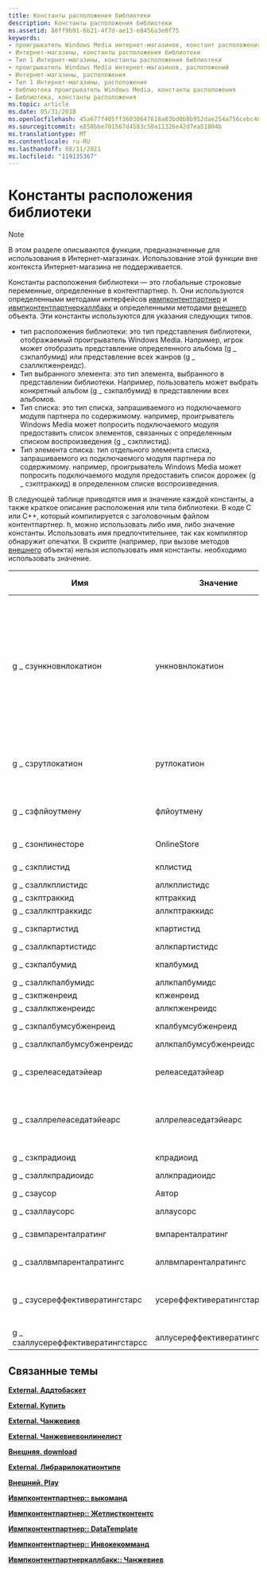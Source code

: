 ```yaml
---
title: Константы расположения библиотеки
description: Константы расположения библиотеки
ms.assetid: 88ff9b91-6b21-4f7d-ae13-e8456a3e0f75
keywords:
- проигрыватель Windows Media интернет-магазинов, констант расположения библиотеки
- Интернет-магазины, константы расположения библиотеки
- Тип 1 Интернет-магазины, константы расположения библиотеки
- проигрыватель Windows Media интернет-магазинов, расположений
- Интернет-магазины, расположения
- Тип 1 Интернет-магазины, расположения
- библиотека проигрыватель Windows Media, константы расположения
- Библиотека, константы расположения
ms.topic: article
ms.date: 05/31/2018
ms.openlocfilehash: 45a677f405ff36030647618a83bd0b8b952dae254a756cebc48e4c3210e5fcde
ms.sourcegitcommit: e858bbe701567d4583c50a11326e42d7ea51804b
ms.translationtype: MT
ms.contentlocale: ru-RU
ms.lasthandoff: 08/11/2021
ms.locfileid: "119135367"
---
```

# <a name="library-location-constants"></a>Константы расположения библиотеки

> [!Note]  
> В этом разделе описываются функции, предназначенные для использования в Интернет-магазинах. Использование этой функции вне контекста Интернет-магазина не поддерживается.

 

Константы расположения библиотеки — это глобальные строковые переменные, определенные в контентпартнер. h. Они используются определенными методами интерфейсов [ивмпконтентпартнер](/previous-versions/windows/desktop/api/contentpartner/nn-contentpartner-iwmpcontentpartner) и [ивмпконтентпартнеркаллбакк](/previous-versions/windows/desktop/api/contentpartner/nn-contentpartner-iwmpcontentpartnercallback) и определенными методами [внешнего](external-object-for-type-1-online-stores.md) объекта. Эти константы используются для указания следующих типов.

-   тип расположения библиотеки: это тип представления библиотеки, отображаемый проигрыватель Windows Media. Например, игрок может отобразить представление определенного альбома (g \_ сзкпалбумид) или представление всех жанров (g \_ сзаллкпженреидс).
-   Тип выбранного элемента: это тип элемента, выбранного в представлении библиотеки. Например, пользователь может выбрать конкретный альбом (g \_ сзкпалбумид) в представлении всех альбомов.
-   Тип списка: это тип списка, запрашиваемого из подключаемого модуля партнера по содержимому. например, проигрыватель Windows Media может попросить подключаемого модуля предоставить список элементов, связанных с определенным списком воспроизведения (g \_ сзкплистид).
-   Тип элемента списка: тип отдельного элемента списка, запрашиваемого из подключаемого модуля партнера по содержимому. например, проигрыватель Windows Media может попросить подключаемого модуля предоставить список дорожек (g \_ сзкптраккид) в определенном списке воспроизведения.

В следующей таблице приводятся имя и значение каждой константы, а также краткое описание расположения или типа библиотеки. В коде C или C++, который компилируется с заголовочным файлом контентпартнер. h, можно использовать либо имя, либо значение константы. Использовать имя предпочтительнее, так как компилятор обнаружит опечатки. В скрипте (например, при вызове методов [внешнего](external-object-for-type-1-online-stores.md) объекта) нельзя использовать имя константы. необходимо использовать значение.



| Имя                              | Значение                        | Расположение или тип                                                                                                                                                   |
|-----------------------------------|------------------------------|--------------------------------------------------------------------------------------------------------------------------------------------------------------------|
| g \_ сзункновнлокатион              | ункновнлокатион              | Набор дорожек, не являющихся ни альбомом, ни списком воспроизведения. проигрыватель Windows Media также использует эту константу в редких случаях, когда не удается определить допустимое расположение. |
| g \_ сзрутлокатион                 | рутлокатион                 | Верхний узел в дереве библиотеки — элемент управления View                                                                                                                      |
| g \_ сзфлйоутмену                   | флйоутмену                   | Всплывающее меню текущего Интернет-магазина                                                                                                                             |
| g \_ сзонлинесторе                  | OnlineStore                  | Все Интернет-магазины                                                                                                                                                  |
| g \_ сзкплистид                     | кплистид                     | Отдельный список                                                                                                                                                 |
| g \_ сзаллкплистидс                 | аллкплистидс                 | Все списки                                                                                                                                                          |
| g \_ сзкптраккид                    | кптраккид                    | Отдельная запись                                                                                                                                                |
| g \_ сзаллкптраккидс                | аллкптраккидс                | Все дорожки                                                                                                                                                         |
| g \_ сзкпартистид                   | кпартистид                   | Отдельный исполнитель                                                                                                                                               |
| g \_ сзаллкпартистидс               | аллкпартистидс               | Все исполнители                                                                                                                                                        |
| g \_ сзкпалбумид                    | кпалбумид                    | Отдельный альбом                                                                                                                                                |
| g \_ сзаллкпалбумидс                | аллкпалбумидс                | Все альбомы                                                                                                                                                         |
| g \_ сзкпженреид                    | кпженреид                    | Отдельный жанр                                                                                                                                                |
| g \_ сзаллкпженреидс                | аллкпженреидс                | Все жанры                                                                                                                                                         |
| g \_ сзкпалбумсубженреид            | кпалбумсубженреид            | Отдельный субженре                                                                                                                                             |
| g \_ сзаллкпалбумсубженреидс        | аллкпалбумсубженреидс        | Все поджанры                                                                                                                                                      |
| g \_ сзрелеаседатэйеар              | релеаседатэйеар              | Отдельный год выпуска содержимого каталога                                                                                                               |
| g \_ сзаллрелеаседатэйеарс          | аллрелеаседатэйеарс          | Все годы, в которые было выпущено содержимое каталога                                                                                                                        |
| g \_ сзкпрадиоид                    | кпрадиоид                    | Отдельный поток радио                                                                                                                                         |
| g \_ сзаллкпрадиоидс                | аллкпрадиоидс                | Все потоки радио                                                                                                                                                  |
| g \_ сзаусор                       | Автор                       | Индивидуальный автор                                                                                                                                               |
| g \_ сзаллаусорс                   | аллаусорс                   | Все авторы                                                                                                                                                        |
| g \_ сзвмпаренталратинг             | вмпаренталратинг             | Индивидуальная контрольная Оценка                                                                                                                                      |
| g \_ сзаллвмпаренталратингс         | аллвмпаренталратингс         | Все возрастные категории                                                                                                                                               |
| g \_ сзусереффективератингстарс     | усереффективератингстарс     | Оценка отдельных пользователей, измеряемая как число звезд                                                                                                           |
| g \_ сзаллусереффективератингстарсс | аллусереффективератингстарсс | Все оценки пользователей                                                                                                                                                   |



 

## <a name="related-topics"></a>Связанные темы

<dl> <dt>

[**External. Аддтобаскет**](external-addtobasket.md)
</dt> <dt>

[**External. Купить**](external-buy.md)
</dt> <dt>

[**External. Чанжевиев**](external-changeview.md)
</dt> <dt>

[**External. Чанжевиевонлинелист**](external-changeviewonlinelist.md)
</dt> <dt>

[**Внешняя. download**](external-download.md)
</dt> <dt>

[**External. Либрарилокатионтипе**](external-librarylocationtype.md)
</dt> <dt>

[**Внешний. Play**](external-play.md)
</dt> <dt>

[**Ивмпконтентпартнер:: выкоманд**](/previous-versions/windows/desktop/api/contentpartner/nf-contentpartner-iwmpcontentpartner-getcommands)
</dt> <dt>

[**Ивмпконтентпартнер:: Жетлистконтентс**](/previous-versions/windows/desktop/api/contentpartner/nf-contentpartner-iwmpcontentpartner-getlistcontents)
</dt> <dt>

[**Ивмпконтентпартнер:: DataTemplate**](/previous-versions/windows/desktop/api/contentpartner/nf-contentpartner-iwmpcontentpartner-gettemplate)
</dt> <dt>

[**Ивмпконтентпартнер:: Инвокекомманд**](/previous-versions/windows/desktop/api/contentpartner/nf-contentpartner-iwmpcontentpartner-invokecommand)
</dt> <dt>

[**Ивмпконтентпартнеркаллбакк:: Чанжевиев**](/previous-versions/windows/desktop/api/contentpartner/nf-contentpartner-iwmpcontentpartnercallback-changeview)
</dt> </dl>

 

 




